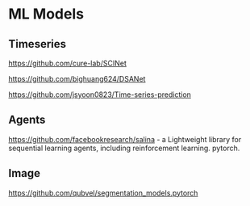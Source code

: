 # ML Models

## Timeseries
https://github.com/cure-lab/SCINet

https://github.com/bighuang624/DSANet

https://github.com/jsyoon0823/Time-series-prediction


## Agents

https://github.com/facebookresearch/salina - a Lightweight library for sequential learning agents, including reinforcement learning. pytorch.


## Image

https://github.com/qubvel/segmentation_models.pytorch

